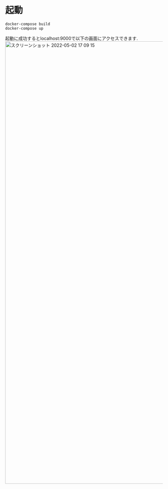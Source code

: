 # 起動

```
docker-compose build
docker-compose up
```

起動に成功するとlocalhost:9000で以下の画面にアクセスできます.  
<img width="1410" alt="スクリーンショット 2022-05-02 17 09 15" src="https://user-images.githubusercontent.com/73772775/166204077-7467e169-fc85-4ef0-b665-01b343c31699.png">
